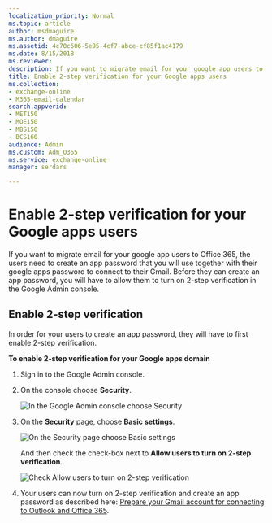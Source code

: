 ```yaml
---
localization_priority: Normal
ms.topic: article
author: msdmaguire
ms.author: dmaguire
ms.assetid: 4c70c606-5e95-4cf7-abce-cf85f1ac4179
ms.date: 8/15/2018
ms.reviewer: 
description: If you want to migrate email for your google app users to Office 365, the users need to create an app password that you will use together with their google apps password to connect to their Gmail. Before they can create an app password, you will have to allow them to turn on 2-step verification in the Google Admin console.
title: Enable 2-step verification for your Google apps users
ms.collection: 
- exchange-online
- M365-email-calendar
search.appverid:
- MET150
- MOE150
- MBS150
- BCS160
audience: Admin
ms.custom: Adm_O365
ms.service: exchange-online
manager: serdars

---
```


# Enable 2-step verification for your Google apps users

If you want to migrate email for your google app users to Office 365, the users need to create an app password that you will use together with their google apps password to connect to their Gmail. Before they can create an app password, you will have to allow them to turn on 2-step verification in the Google Admin console.

## Enable 2-step verification

In order for your users to create an app password, they will have to first enable 2-step verification.

 **To enable 2-step verification for your Google apps domain**

1. Sign in to the Google Admin console.

2. On the console choose **Security**.

    ![In the Google Admin console choose Security](../media/f0c0536d-527c-419d-b0c8-02e452fb4b4d.png)

3. On the **Security** page, choose **Basic settings**.

    ![On the Security page choose Basic settings](../media/ff1dd30f-6e45-43ca-9fd0-ed7de9e12131.png)

    And then check the check-box next to **Allow users to turn on 2-step verification**.

    ![Check Allow users to turn on 2-step verification](../media/e7870fee-90c5-47c8-8428-4130bf4c951c.png)

4. Your users can now turn on 2-step verification and create an app password as described here: [Prepare your Gmail account for connecting to Outlook and Office 365](prepare-gmail-or-g-suite-accounts.md).
